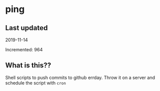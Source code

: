 # ping

## Last updated
2019-11-14

Incremented: 964

## What is this??
Shell scripts to push commits to github errday. Throw it on a server and schedule the script with `cron`
